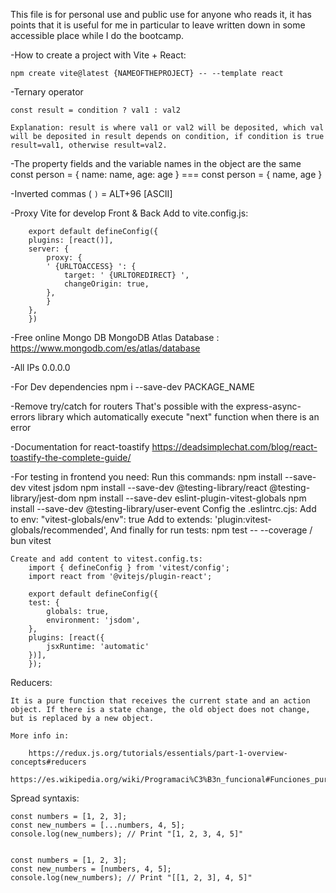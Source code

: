 This file is for personal use and public use for anyone who reads it, it has points that it is useful for me in particular to leave written down in some accessible place while I do the bootcamp.


-How to create a project with Vite + React:

    npm create vite@latest {NAMEOFTHEPROJECT} -- --template react

-Ternary operator
    
    const result = condition ? val1 : val2

    Explanation: result is where val1 or val2 will be deposited, which val will be deposited in result depends on condition, if condition is true result=val1, otherwise result=val2.

-The property fields and the variable names in the object are the same
    const person = { name: name, age: age } === const person = { name, age }

-Inverted commas ( ` )
    ` = ALT+96 [ASCII]

-Proxy Vite for develop Front & Back
    Add to vite.config.js:
    
        export default defineConfig({
        plugins: [react()],
        server: {
            proxy: {
            ' {URLTOACCESS} ': {
                target: ' {URLTOREDIRECT} ',
                changeOrigin: true,
            },
            }
        },
        })

-Free online Mongo DB
    MongoDB Atlas Database : https://www.mongodb.com/es/atlas/database

-All IPs
    0.0.0.0

-For Dev dependencies
    npm i --save-dev PACKAGE_NAME

-Remove try/catch for routers
    That's possible with the express-async-errors library which automatically execute "next" function when there is an error

-Documentation for react-toastify
    https://deadsimplechat.com/blog/react-toastify-the-complete-guide/

-For testing in frontend you need:
    Run this commands:
        npm install --save-dev vitest jsdom
        npm install --save-dev @testing-library/react @testing-library/jest-dom
        npm install --save-dev eslint-plugin-vitest-globals
        npm install --save-dev @testing-library/user-event
    Config the .eslintrc.cjs:
        Add to env:
            "vitest-globals/env": true
        Add to extends:
            'plugin:vitest-globals/recommended',
    And finally for run tests:
        npm test -- --coverage / bun vitest
        
    Create and add content to vitest.config.ts:
        import { defineConfig } from 'vitest/config';
        import react from '@vitejs/plugin-react';

        export default defineConfig({
        test: {
            globals: true,
            environment: 'jsdom',
        },
        plugins: [react({
            jsxRuntime: 'automatic'
        })],
        });

Reducers:
    
    It is a pure function that receives the current state and an action object. If there is a state change, the old object does not change, but is replaced by a new object.

    More info in:

        https://redux.js.org/tutorials/essentials/part-1-overview-concepts#reducers
        https://es.wikipedia.org/wiki/Programaci%C3%B3n_funcional#Funciones_puras

Spread syntaxis:

    const numbers = [1, 2, 3];
    const new_numbers = [...numbers, 4, 5];
    console.log(new_numbers); // Print "[1, 2, 3, 4, 5]"

    
    const numbers = [1, 2, 3];
    const new_numbers = [numbers, 4, 5];
    console.log(new_numbers); // Print "[[1, 2, 3], 4, 5]"